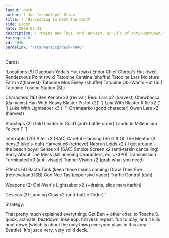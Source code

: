 ```yaml
---
layout: deck
author: ! Joe "arebelspy" Olson
title: ! "Harvesting to beat the band"
side: Light
date: 2000-03-31
description: ! "Mains and Toys. And Harvest. W/ LOTS of anti-HuntDown."
rating: 4.0
id: 4946
permalink: "/starwarsccg/deck/4946"
---
```

Cards: 

'Locations (9)
Dagobah Yoda's Hut (twix)
Endor Chief Chirpa's Hut (twix)
Rendezvous Point (twix)
Tatooine Cantina (shuffle)
Tatooine Lars Moisture Farm x2(harvest)
Tatooine Mos Eisley (shuffle)
Tatooine Obi-Wan's Hut (SL)
Tatooine Tosche Station (SL)

Characters (16)
Ben Kenobi  x3 (revival)
Beru Lars  x2 (harvest)
Chewbacca (da mains)
Han With Heavy Blaster Pistol x2('  ')
Leia With Blaster Rifle  x2 ('   ')
Luke With Lightsaber  x3 ('	')
Orrimaarko (good character)
Owen Lars  x2 (harvest)

Starships (2)
Gold Leader In Gold1 (anti-battle order)
Lando In Millennium Falcon ('	')

Interrupts (25)
Alter  x3 (SAC)
Careful Planning (SI)
Gift Of The Mentor (3 bens,3 luke's-duh)
Harvest  x6 (retrieve)
Nabrun Leids  x2 ('I get around'- the beach boys)
Sense  x4 (SAC)
Smoke Screen x2 (anti-tarkin cancelling)
Sorry About The Mess (kill annoing Characters, ex. U-3P0)
Transmission Terminated x3 (anti-visage)
Tunnel Vision  x2 (grab what you need)

Effects (4)
Bacta Tank (keep those mains coming)
Draw Their Fire (retrieval/anti ISB)
Goo Nee Tay (expensive vader)
Traffic Control (duh)

Weapons (2)
Obi-Wan's Lightsaber  x2 (+drains, slice mara/tarkin)

Devices (2)
Landing Claw  x2 (anti-battle Order) '

Strategy: '

That pretty much explained everything. Get Ben + other char. to Tosche S. quick. activate. beatdown. lose epp. harvest. repeat. fun to play, and it kills hunt down (which is about the only thing everyone plays in this area-Seattle).  It's just a very, very solid deck. '
